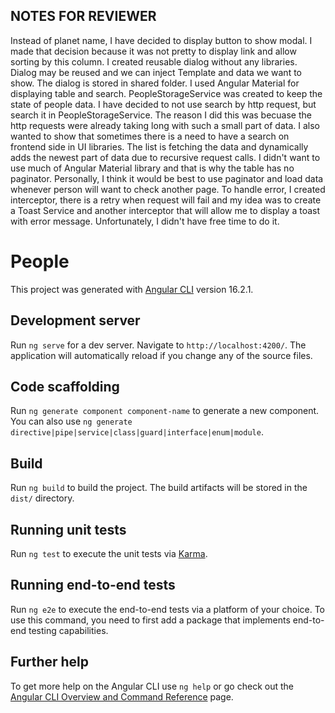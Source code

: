 ## NOTES FOR REVIEWER

Instead of planet name, I have decided to display button to show modal. I made that decision because it was not pretty to display link and allow sorting by this column. 
I created reusable dialog without any libraries. Dialog may be reused and we can inject Template and data we want to show. The dialog is stored in shared folder. 
I used Angular Material for displaying table and search. 
PeopleStorageService was created to keep the state of people data. 
I have decided to not use search by http request, but search it in PeopleStorageService. The reason I did this was becuase the http requests were already taking long with such a small part of data. I also wanted to show that sometimes there is a need to have a search on frontend side in UI libraries. 
The list is fetching the data and dynamically adds the newest part of data due to recursive request calls. I didn't want to use much of Angular Material library and that is why the table has no paginator. Personally, I think it would be best to use paginator 
and load data whenever person will want to check another page. 
To handle error, I created interceptor, there is a retry when request will fail and my idea was to create a Toast Service and another interceptor that will allow me to display a toast with error message. Unfortunately, I didn't have free time to do it. 


# People

This project was generated with [Angular CLI](https://github.com/angular/angular-cli) version 16.2.1.

## Development server

Run `ng serve` for a dev server. Navigate to `http://localhost:4200/`. The application will automatically reload if you change any of the source files.

## Code scaffolding

Run `ng generate component component-name` to generate a new component. You can also use `ng generate directive|pipe|service|class|guard|interface|enum|module`.

## Build

Run `ng build` to build the project. The build artifacts will be stored in the `dist/` directory.

## Running unit tests

Run `ng test` to execute the unit tests via [Karma](https://karma-runner.github.io).

## Running end-to-end tests

Run `ng e2e` to execute the end-to-end tests via a platform of your choice. To use this command, you need to first add a package that implements end-to-end testing capabilities.

## Further help

To get more help on the Angular CLI use `ng help` or go check out the [Angular CLI Overview and Command Reference](https://angular.io/cli) page.
